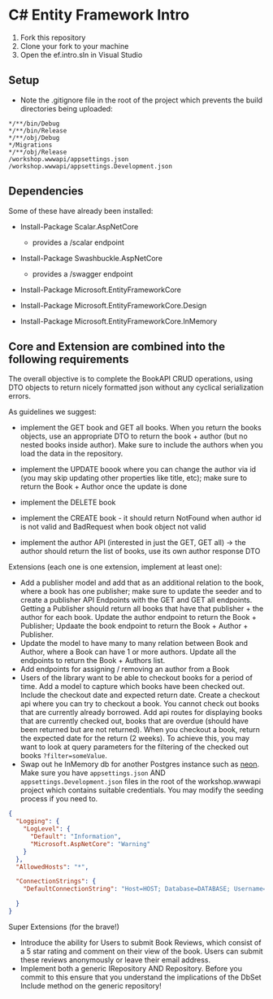 # C# Entity Framework Intro

1. Fork this repository
2. Clone your fork to your machine
3. Open the ef.intro.sln in Visual Studio

## Setup



- Note the .gitignore file in the root of the project which prevents the build directories being uploaded:
```
*/**/bin/Debug   
*/**/bin/Release   
*/**/obj/Debug   
*/Migrations
*/**/obj/Release   
/workshop.wwwapi/appsettings.json
/workshop.wwwapi/appsettings.Development.json
```


## Dependencies 

Some of these have already been installed:

- Install-Package Scalar.AspNetCore
    - provides a /scalar endpoint 
- Install-Package Swashbuckle.AspNetCore
    - provides a /swagger endpoint
    
- Install-Package Microsoft.EntityFrameworkCore
- Install-Package Microsoft.EntityFrameworkCore.Design
- Install-Package Microsoft.EntityFrameworkCore.InMemory

## Core and Extension are combined into the following requirements

The overall objective is to complete the BookAPI CRUD operations, using DTO objects to return nicely formatted json without any cyclical serialization errors.

As guidelines we suggest:

- implement the GET book and GET all books. When you return the books objects, use an appropriate DTO to return the book + author (but no nested books inside author). Make sure to include the authors when you load the data in the repository.
- implement the UPDATE boook where you can change the author via id (you may skip updating other properties like title, etc); make sure to return the Book + Author once the update is done
- implement the DELETE book
- implement the CREATE book - it should return NotFound when author id is not valid and BadRequest when book object not valid

- implement the author API (interested in just the GET, GET all) -> the author should return the list of books, use its own author response DTO


Extensions (each one is one extension, implement at least one):

- Add a publisher model and add that as an additional relation to the book, where a book has one publisher; make sure to update the seeder and to create a publisher API Endpoints with the GET and GET all endpoints. Getting a Publisher should return all books that have that publisher + the author for each book. Update the author endpoint to return the Book + Publisher; Updaate the book endpoint to return the Book + Author + Publisher.
- Update the model to have many to many relation between Book and Author, where a Book can have 1 or more authors. Update all the endpoints to return the Book + Authors list.
- Add endpoints for assigning / removing an author from a Book
- Users of the library want to be able to checkout books for a period of time. Add a model to capture which books have been checked out. Include the checkout date and expected return date. Create a checkout api where you can try to checkout a book. You cannot check out books that are currently already borrowed. Add api routes for displaying books that are currently checked out, books that are overdue (should have been returned but are not returned). When you checkout a book, return the expected date for the return (2 weeks). To achieve this, you may want to look at query parameters for the filtering of the checked out books `?filter=someValue`.
- Swap out he InMemory db for another Postgres instance such as [neon](https://neon.tech/). Make sure you have ```appsettings.json``` AND ```appsettings.Development.json``` files in the root of the workshop.wwwapi project which contains suitable credentials. You may modify the seeding process if you need to.
```json
{
  "Logging": {
    "LogLevel": {
      "Default": "Information",
      "Microsoft.AspNetCore": "Warning"
    }
  },
  "AllowedHosts": "*",

  "ConnectionStrings": {
    "DefaultConnectionString": "Host=HOST; Database=DATABASE; Username=USERNAME; Password=PASSWORD;"

  }
} 

```

Super Extensions (for the brave!)

- Introduce the ability for Users to submit Book Reviews, which consist of a 5 star rating and comment on their view of the book.  Users can submit these reviews anonymously or leave their email address.
- Implement both a generic IRepository<T> AND Repository<T>. Before you commit to this ensure that you understand the implications of the DbSet Include method on the generic repository! 


